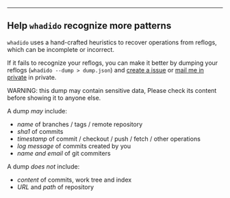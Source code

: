 
<!-- TODO: example
## Usage

```bash
$ whadido .
[2017-01-01 (3 days ago)] push branch <> to <origin>
[2017-01-01 (3 days ago)] created 3 commits in <branch>

```
-->

------------

## Help `whadido` recognize more patterns

`whadido` uses a hand-crafted heuristics to recover operations from reflogs, which can be incomplete or incorrect.

If it fails to recognize your reflogs, you can make it better by dumping
your reflogs (`whadido --dump > dump.json`)
and [create a issue](https://github.com/jokester/whadido/issues)
or [mail me in private](mailto:me@jokester.io?subject=whadido-dump) in private.

WARNING: this dump may contain sensitive data,
Please check its content before showing it to anyone else.

A dump *may* include:

- *name* of branches / tags / remote repository
- *sha1* of commits
- *timestamp* of commit / checkout / push / fetch / other operations
- *log message* of commits created by you
- *name and email* of git commiters

A dump *does not* include:

- *content* of commits, work tree and index
- *URL* and *path* of repository

